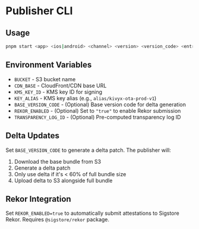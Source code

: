 # Publisher CLI

## Usage

```bash
pnpm start <app> <ios|android> <channel> <version> <version_code> <entryFile> [runtimeVersion] [mandatory:true|false]
```

## Environment Variables

- `BUCKET` - S3 bucket name
- `CDN_BASE` - CloudFront/CDN base URL
- `KMS_KEY_ID` - KMS key ID for signing
- `KEY_ALIAS` - KMS key alias (e.g., `alias/kivyx-ota-prod-v1`)
- `BASE_VERSION_CODE` - (Optional) Base version code for delta generation
- `REKOR_ENABLED` - (Optional) Set to `"true"` to enable Rekor submission
- `TRANSPARENCY_LOG_ID` - (Optional) Pre-computed transparency log ID

## Delta Updates

Set `BASE_VERSION_CODE` to generate a delta patch. The publisher will:
1. Download the base bundle from S3
2. Generate a delta patch
3. Only use delta if it's < 60% of full bundle size
4. Upload delta to S3 alongside full bundle

## Rekor Integration

Set `REKOR_ENABLED=true` to automatically submit attestations to Sigstore Rekor. Requires `@sigstore/rekor` package.

